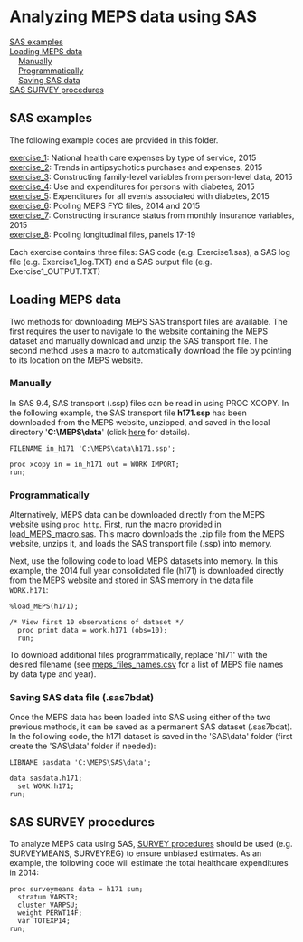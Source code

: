 # Analyzing MEPS data using SAS
[SAS examples](#sas-examples)<br>
[Loading MEPS data](#loading-meps-data)<br>
&nbsp; &nbsp; [Manually](#manually)<br>
&nbsp; &nbsp; [Programmatically](#programmatically)<br>
&nbsp; &nbsp; [Saving SAS data](#saving-sas-data)<br>
[SAS SURVEY procedures](#sas-survey-procedures)<br>

## SAS examples


The following example codes are provided in this folder.

[exercise_1](exercise_1): National health care expenses by type of service, 2015
<br>
[exercise_2](exercise_2): Trends in antipsychotics purchases and expenses, 2015
<br>
[exercise_3](exercise_3): Constructing family-level variables from person-level data, 2015
<br>
[exercise_4](exercise_4): Use and expenditures for persons with diabetes, 2015
<br>
[exercise_5](exercise_5): Expenditures for all events associated with diabetes, 2015
<br>
[exercise_6](exercise_6): Pooling MEPS FYC files, 2014 and 2015
<br>
[exercise_7](exercise_7): Constructing insurance status from monthly insurance variables, 2015
<br>
[exercise_8](exercise_8): Pooling longitudinal files, panels 17-19


Each exercise contains three files: SAS code (e.g. Exercise1.sas), a SAS log file (e.g. Exercise1_log.TXT) and a SAS output file (e.g. Exercise1_OUTPUT.TXT)

## Loading MEPS data

Two methods for downloading MEPS SAS transport files are available. The first requires the user to navigate to the website containing the MEPS dataset and manually download and unzip the SAS transport file. The second method uses a macro to automatically download the file by pointing to its location on the MEPS website.

### Manually

In SAS 9.4, SAS transport (.ssp) files can be read in using PROC XCOPY. In the following example, the SAS transport file <b>h171.ssp</b> has been downloaded from the MEPS website, unzipped, and saved in the local directory '<b>C:\MEPS\data</b>' (click [here](../README.md#accessing-meps-hc-data) for details).
``` sas
FILENAME in_h171 'C:\MEPS\data\h171.ssp';

proc xcopy in = in_h171 out = WORK IMPORT;
run;
```

### Programmatically

Alternatively, MEPS data can be downloaded directly from the MEPS website using `proc http`. First, run the macro provided in [load_MEPS_macro.sas](load_MEPS_macro.sas). This macro downloads the .zip file from the MEPS website, unzips it, and loads the SAS transport file (.ssp) into memory.

Next, use the following code to load MEPS datasets into memory. In this example, the 2014 full year consolidated file (h171) is downloaded directly from the MEPS website and stored in SAS memory in the data file `WORK.h171`:

``` sas
%load_MEPS(h171);

/* View first 10 observations of dataset */
  proc print data = work.h171 (obs=10);
  run;
```
To download additional files programmatically, replace 'h171' with the desired filename (see [meps_files_names.csv](https://github.com/HHS-AHRQ/MEPS/blob/master/Quick_Reference_Guides/meps_file_names.csv) for a list of MEPS file names by data type and year).

### Saving SAS data file (.sas7bdat)

Once the MEPS data has been loaded into SAS using either of the two previous methods, it can be saved as a permanent SAS dataset (.sas7bdat). In the following code, the h171 dataset is saved in the 'SAS\data' folder (first create the 'SAS\data' folder if needed):
``` sas
LIBNAME sasdata 'C:\MEPS\SAS\data';

data sasdata.h171;
  set WORK.h171;
run;
```

## SAS SURVEY procedures
To analyze MEPS data using SAS, [SURVEY procedures](https://support.sas.com/rnd/app/stat/procedures/SurveyAnalysis.html) should be used (e.g. SURVEYMEANS, SURVEYREG) to ensure unbiased estimates. As an example, the following code will estimate the total healthcare expenditures in 2014:
``` sas
proc surveymeans data = h171 sum;
  stratum VARSTR;
  cluster VARPSU;
  weight PERWT14F;
  var TOTEXP14;
run;
```
